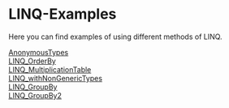 # LINQ-Examples

Here you can find examples of using different methods of LINQ.

[AnonymousTypes](https://github.com/LusineHovs/LINQ-Examples/tree/master/LINQ-AnonymousTypes-DynamicTypes)<br>
[LINQ_OrderBy](https://github.com/LusineHovs/LINQ-Examples/tree/master/LINQ/LINQ)<br>
[LINQ_MultiplicationTable](https://github.com/LusineHovs/LINQ-Examples/tree/master/LINQ_MultiplicationTable)<br>
[LINQ_withNonGenericTypes](https://github.com/LusineHovs/LINQ-Examples/tree/master/LINQ_withNonGenericTypes)<br>
[LINQ_GroupBy](https://github.com/LusineHovs/LINQ-Examples/tree/master/LINQ_GroupBy)<br>
[LINQ_GroupBy2](https://github.com/LusineHovs/LINQ-Examples/tree/master/LINQ_GroupBy2)<br>


